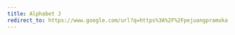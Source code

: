 ```yaml
---
title: Alphabet J
redirect_to: https://www.google.com/url?q=https%3A%2F%2Fpejuangpramuka.blogspot.com%2Fp%2Fgadis-pramuka.html&sa=D&sntz=1&usg=AOvVaw04FwhKGDSQu8E7oZuUSHwi
---
```

